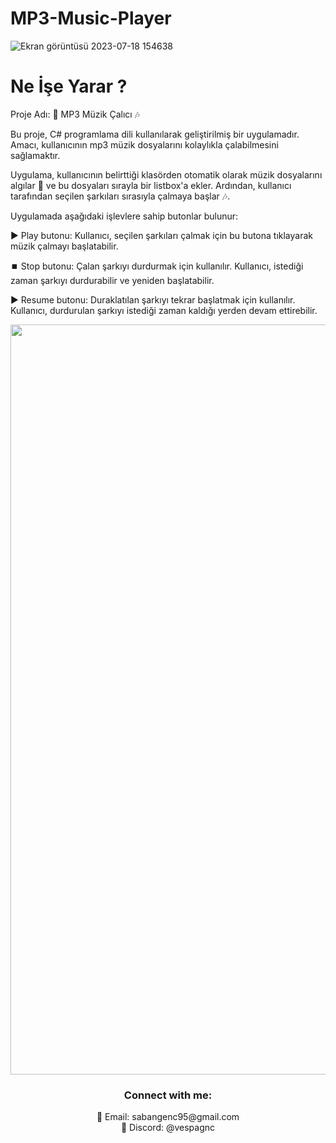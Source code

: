 # MP3-Music-Player
![Ekran görüntüsü 2023-07-18 154638](https://github.com/SabanGnc/MP3-Music-Player/assets/139702707/c8529c3d-2ce1-4180-9b7a-65e1842ecc5a)

# Ne İşe Yarar ?
Proje Adı: 🎵 MP3 Müzik Çalıcı 🎶

Bu proje, C# programlama dili kullanılarak geliştirilmiş bir uygulamadır. Amacı, kullanıcının mp3 müzik dosyalarını kolaylıkla çalabilmesini sağlamaktır.

Uygulama, kullanıcının belirttiği klasörden otomatik olarak müzik dosyalarını algılar 📂 ve bu dosyaları sırayla bir listbox'a ekler. Ardından, kullanıcı tarafından seçilen şarkıları sırasıyla çalmaya başlar 🎶.

Uygulamada aşağıdaki işlevlere sahip butonlar bulunur:

▶️ Play butonu: Kullanıcı, seçilen şarkıları çalmak için bu butona tıklayarak müzik çalmayı başlatabilir.

⏹️ Stop butonu: Çalan şarkıyı durdurmak için kullanılır. Kullanıcı, istediği zaman şarkıyı durdurabilir ve yeniden başlatabilir.

▶️ Resume butonu: Duraklatılan şarkıyı tekrar başlatmak için kullanılır. Kullanıcı, durdurulan şarkıyı istediği zaman kaldığı yerden devam ettirebilir.


<div align="center">
  <a href="https://github.com/SabanGnc">
    <img src="https://github.com/SabanGnc/SabanGnc/assets/139702707/cc75e47a-eda0-498f-bc38-1a9a3e6ea37c" alt="Github Stats" width="1200">
  </a>
</div>


<h3 align="center">Connect with me:</h3> 
<p align="center">
  📧 Email: sabangenc95@gmail.com<br>
  💬 Discord: @vespagnc<br>
</p>
